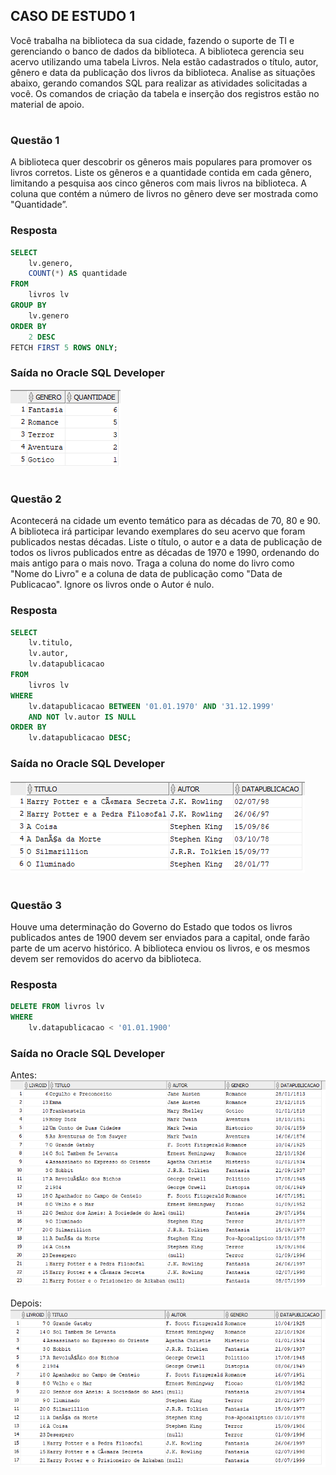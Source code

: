 ## CASO DE ESTUDO 1 
Você trabalha na biblioteca da sua cidade, fazendo o suporte de TI e gerenciando o banco de 
dados da biblioteca. A biblioteca gerencia seu acervo utilizando uma tabela Livros. Nela estão 
cadastrados o título, autor, gênero e data da publicação dos livros da biblioteca. Analise as 
situações abaixo, gerando comandos SQL para realizar as atividades solicitadas a você. Os 
comandos de criação da tabela e inserção dos registros estão no material de apoio. 



#
### Questão 1
A biblioteca quer descobrir os gêneros mais populares para promover os livros corretos. Liste 
os gêneros e a quantidade contida em cada gênero, limitando a pesquisa aos cinco gêneros 
com mais livros na biblioteca. A coluna que contém a número de livros no gênero deve ser 
mostrada como "Quantidade”.

### Resposta
```sql
SELECT
    lv.genero,
    COUNT(*) AS quantidade
FROM
    livros lv
GROUP BY
    lv.genero
ORDER BY
    2 DESC
FETCH FIRST 5 ROWS ONLY;
```

### Saída no Oracle SQL Developer
![image](./assets/q1p1.png)
#





### Questão 2
Acontecerá na cidade um evento temático para as décadas de 70, 80 e 90. A biblioteca irá 
participar levando exemplares do seu acervo que foram publicados nestas décadas. Liste o título, 
o autor e a data de publicação de todos os livros publicados entre as décadas de 1970 e 1990, 
ordenando do mais antigo para o mais novo. Traga a coluna do nome do livro como "Nome do 
Livro" e a coluna de data de publicação como "Data de Publicacao". Ignore os livros onde o Autor 
é nulo.


### Resposta
```sql
SELECT
    lv.titulo,
    lv.autor,
    lv.datapublicacao
FROM
    livros lv
WHERE
    lv.datapublicacao BETWEEN '01.01.1970' AND '31.12.1999'
    AND NOT lv.autor IS NULL
ORDER BY
    lv.datapublicacao DESC;
```

### Saída no Oracle SQL Developer
![image](./assets/q2p1.png)
#



### Questão 3
Houve uma determinação do Governo do Estado que todos os livros publicados antes de 1900
devem ser enviados para a capital, onde farão parte de um acervo histórico. A biblioteca enviou
os livros, e os mesmos devem ser removidos do acervo da biblioteca.

### Resposta
```sql
DELETE FROM livros lv
WHERE
    lv.datapublicacao < '01.01.1900'
```

### Saída no Oracle SQL Developer

Antes:
![image](./assets/q3p1-a.png)


Depois:
![image](./assets/q3p1-d.png)
#


